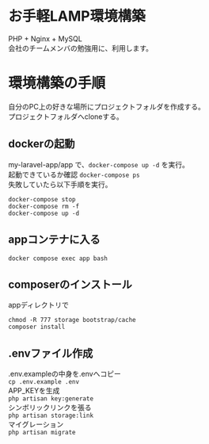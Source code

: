 # お手軽LAMP環境構築
PHP + Nginx + MySQL  
会社のチームメンバの勉強用に、利用します。

# 環境構築の手順
自分のPC上の好きな場所にプロジェクトフォルダを作成する。  
プロジェクトフォルダへcloneする。

## dockerの起動  
my-laravel-app/app で、`docker-compose up -d` を実行。  
起動できているか確認 `docker-compose ps`  
失敗していたら以下手順を実行。  
```
docker-compose stop
docker-compose rm -f
docker-compose up -d
```

## appコンテナに入る
`docker compose exec app bash`  


## composerのインストール  
appディレクトリで 
```
chmod -R 777 storage bootstrap/cache
composer install
```

## .envファイル作成  
.env.exampleの中身を.envへコピー  
`cp .env.example .env`  
APP_KEYを生成  
`php artisan key:generate`   
シンボリックリンクを張る  
`php artisan storage:link`  
マイグレーション  
`php artisan migrate`
